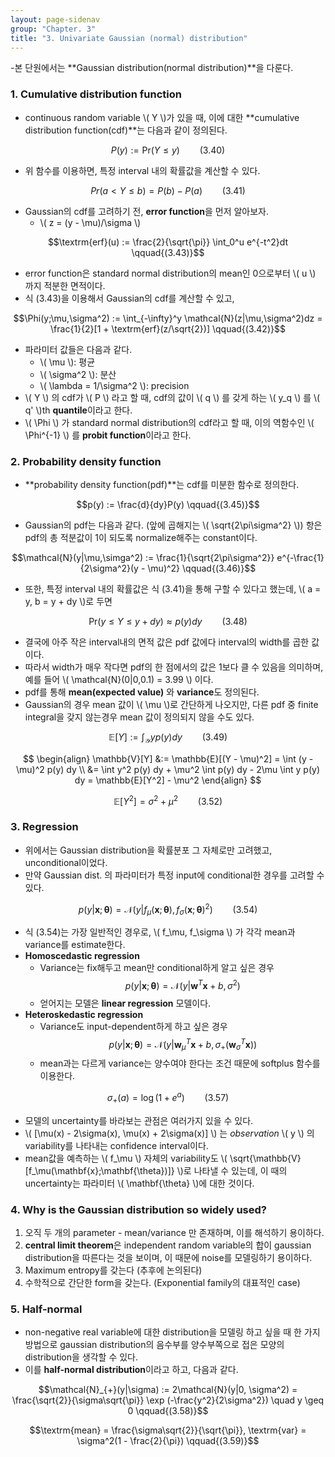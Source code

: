 ```yaml
---
layout: page-sidenav
group: "Chapter. 3"
title: "3. Univariate Gaussian (normal) distribution"
---
```


-본 단원에서는 **Gaussian distribution(normal distribution)**을 다룬다.

### 1. Cumulative distribution function

- continuous random variable \\( Y \\)가 있을 때, 이에 대한 **cumulative distribution function(cdf)**는 다음과 같이 정의된다.

$$P(y) := \textrm{Pr}(Y \leq y) \qquad{(3.40)}$$

- 위 함수를 이용하면, 특정 interval 내의 확률값을 계산할 수 있다.

$$Pr(a < Y \leq b) = P(b) - P(a) \qquad{(3.41)}$$

- Gaussian의 cdf를 고려하기 전, **error function**을 먼저 알아보자.
  - \\( z = (y - \mu)/\sigma \\)
  
$$\textrm{erf}(u) := \frac{2}{\sqrt{\pi}} \int_0^u e^{-t^2}dt \qquad{(3.43)}$$

- error function은 standard normal distribution의 mean인 0으로부터 \\( u \\) 까지 적분한 면적이다.
- 식 (3.43)을 이용해서 Gaussian의 cdf를 계산할 수 있고,

$$\Phi(y;\mu,\sigma^2) := \int_{-\infty}^y \mathcal{N}(z|\mu,\sigma^2)dz = \frac{1}{2}[1 + \textrm{erf}(z/\sqrt{2})] \qquad{(3.42)}$$

- 파라미터 값들은 다음과 같다.
  - \\( \mu \\): 평균
  - \\( \sigma^2 \\): 분산
  - \\( \lambda = 1/\sigma^2 \\): precision
- \\( Y \\) 의 cdf가 \\( P \\) 라고 할 때, cdf의 값이 \\( q \\) 를 갖게 하는 \\( y_q \\) 를 \\( q' \\)th **quantile**이라고 한다.
- \\( \Phi \\) 가 standard normal distribution의 cdf라고 할 때, 이의 역함수인 \\( \Phi^{-1} \\) 를 **probit function**이라고 한다.

### 2. Probability density function
- **probability density function(pdf)**는 cdf를 미분한 함수로 정의한다.

$$p(y) := \frac{d}{dy}P(y) \qquad{(3.45)}$$

- Gaussian의 pdf는 다음과 같다. (앞에 곱해지는 \\( \sqrt{2\pi\sigma^2} \\)) 항은 pdf의 총 적분값이 1이 되도록 normalize해주는 constant이다.

$$\mathcal{N}(y|\mu,\simga^2) := \frac{1}{\sqrt{2\pi\sigma^2}} e^{-\frac{1}{2\sigma^2}(y - \mu)^2} \qquad{(3.46)}$$

- 또한, 특정 interval 내의 확률값은 식 (3.41)을 통해 구할 수 있다고 했는데, \\( a = y, b = y + dy \\)로 두면

$$\textrm{Pr}(y \leq Y \leq y + dy) \approx p(y)dy \qquad{(3.48)}$$

- 결국에 아주 작은 interval내의 면적 값은 pdf 값에다 interval의 width를 곱한 값이다.
- 따라서 width가 매우 작다면 pdf의 한 점에서의 값은 1보다 클 수 있음을 의미하며, 예를 들어 \\( \mathcal{N}(0|0,0.1) = 3.99 \\) 이다.
- pdf를 통해 **mean(expected value)** 와 **variance**도 정의된다.
- Gaussian의 경우 mean 값이 \\( \mu \\)로 간단하게 나오지만, 다른 pdf 중 finite integral을 갖지 않는경우 mean 값이 정의되지 않을 수도 있다.

$$\mathbb{E}[Y] := \int_{\mathcal{Y}} y p(y) dy \qquad{(3.49)}$$

$$
\begin{align}
  \mathbb{V}[Y] &:= \mathbb{E}[(Y - \mu)^2] = \int (y - \mu)^2 p(y) dy \\
  &= \int y^2 p(y) dy + \mu^2 \int p(y) dy - 2\mu \int y p(y) dy = \mathbb{E}[Y^2] - \mu^2
\end{align}
$$

$$\mathbb{E}[Y^2] = \sigma^2 + \mu^2 \qquad{(3.52)}$$

### 3. Regression

- 위에서는 Gaussian distribution을 확률분포 그 자체로만 고려했고, unconditional이었다.
- 만약 Gaussian dist. 의 파라미터가 특정 input에 conditional한 경우를 고려할 수 있다.

$$p(y|\mathbf{x};\mathbf{\theta}) = \mathcal{N}(y|f_\mu(\mathbf{x};\mathbf{\theta}), f_\sigma(\mathbf{x};\mathbf{\theta})^2) \qquad{(3.54)}$$

- 식 (3.54)는 가장 일반적인 경우로, \\( f_\mu, f_\sigma \\) 가 각각 mean과 variance를 estimate한다.
- **Homoscedastic regression**
  - Variance는 fix해두고 mean만 conditional하게 알고 싶은 경우
$$p(y|\mathbf{x};\mathbf{\theta}) = \mathcal{N}(y|\mathbf{w}^T \mathbf{x} + b, \sigma^2)$$
  - 얻어지는 모델은 **linear regression** 모델이다.
- **Heteroskedastic regression**
  - Variance도 input-dependent하게 하고 싶은 경우
$$p(y|\mathbf{x};\mathbf{\theta}) = \mathcal{N}(y|\mathbf{w}_{\mu}^{T} \mathbf{x} + b, \sigma_{+}(\mathbf{w}_\sigma^T \mathbf{x}))$$
  - mean과는 다르게 variance는 양수여야 한다는 조건 때문에 softplus 함수를 이용한다.
  
$$\sigma_{+}(a) = \log (1 + e^a) \qquad{(3.57)}$$

- 모델의 uncertainty를 바라보는 관점은 여러가지 있을 수 있다.
- \\( [\mu(x) - 2\sigma(x), \mu(x) + 2\sigma(x)] \\) 는 *observation* \\( y \\) 의 variability를 나타내는 confidence interval이다.
- mean값을 예측하는 \\( f_\mu \\) 자체의 variability도 \\( \sqrt{\mathbb{V}[f_\mu(\mathbf{x};\mathbf{\theta})]} \\)로 나타낼 수 있는데, 이 때의 uncertainty는 파라미터 \\( \mathbf{\theta} \\)에 대한 것이다.

### 4. Why is the Gaussian distribution so widely used?

1. 오직 두 개의 parameter - mean/variance 만 존재하며, 이를 해석하기 용이하다.
2. **central limit theorem**은 independent random variable의 합이 gaussian distribution을 따른다는 것을 보이며, 이 때문에 noise를 모델링하기 용이하다.
3. Maximum entropy를 갖는다 (추후에 논의된다)
4. 수학적으로 간단한 form을 갖는다. (Exponential family의 대표적인 case)

### 5. Half-normal

- non-negative real variable에 대한 distribution을 모델링 하고 싶을 때 한 가지 방법으로 gaussian distribution의 음수부를 양수부쪽으로 접은 모양의 distribution을 생각할 수 있다.
- 이를 **half-normal distribution**이라고 하고, 다음과 같다.

$$\mathcal{N}_{+}(y|\sigma) := 2\mathcal{N}(y|0, \sigma^2) = \frac{\sqrt{2}}{\sigma\sqrt{\pi}} \exp (-\frac{y^2}{2\sigma^2}) \quad y \geq 0 \qquad{(3.58)}$$

$$\textrm{mean} = \frac{\sigma\sqrt{2}}{\sqrt{\pi}}, \textrm{var} = \sigma^2(1 - \frac{2}{\pi}) \qquad{(3.59)}$$

